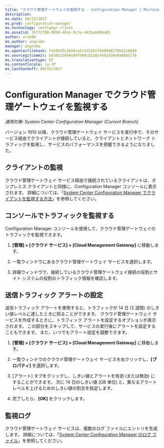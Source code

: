 ```yaml
---
title: "クラウド管理ゲートウェイを監視する - Configuration Manager | Microsoft Docs"
description: 
ms.date: 04/23/2017
ms.prod: configuration-manager
ms.technology: configmgr-client
ms.assetid: 15f72f80-9850-40ce-9c3a-443ba04b6a03
author: arob98
ms.author: angrobe
manager: angrobe
ms.openlocfilehash: fa58b55c2b99ce5c62226279499d8276b1216809
ms.sourcegitcommit: b438515490e04fb09c82a8af642d38e9a0605178
ms.translationtype: HT
ms.contentlocale: ja-JP
ms.lasthandoff: 09/15/2017
---
```

# <a name="monitor-cloud-management-gateway-in-configuration-manager"></a>Configuration Manager でクラウド管理ゲートウェイを監視する

*適用対象: System Center Configuration Manager (Current Branch)*

バージョン 1610 以降、クラウド管理ゲートウェイ サービスを実行中で、そのサービス経由でクライアントが接続していると、クライアントとネットワーク トラフィックを監視し、サービスのパフォーマンスを把握できるようになりました。

## <a name="monitor-clients"></a>クライアントの監視

クラウド管理ゲートウェイ サービス経由で接続されているクライアントは、オンプレミス クライアントと同様に、Configuration Manager コンソールに表示されます。 詳細については、「[System Center Configuration Manager でクライアントを監視する方法](monitor-clients.md)」を参照してください。

## <a name="monitor-traffic-in-the-console"></a>コンソールでトラフィックを監視する

Configuration Manager コンソールを使用して、クラウド管理ゲートウェイのトラフィックを監視できます。

1. **[管理] > [クラウド サービス] > [Cloud Management Gateway]** に移動します。

2. 一覧ウィンドウにあるクラウド管理ゲートウェイ サービスを選択します。

3. 詳細ウィンドウで、接続しているクラウド管理ゲートウェイ接続の役割とサイト システムの役割のトラフィック情報を確認します。

## <a name="set-up-outbound-traffic-alerts"></a>送信トラフィック アラートの設定

送信トラフィック アラートを使用すると、トラフィックが 14 日 (2 週間) のしきい値レベルに達したときに知ることができます。 クラウド管理ゲートウェイ サービスを作成するときに、トラフィック アラートを設定するオプションが表示されます。 この部分をスキップして、サービスの実行後にアラートを設定することもできます。 また、いつでもアラート設定を調整できます。

1. **[管理] > [クラウド サービス] > [Cloud Management Gateway]** に移動します。

2. 一覧ウィンドウのクラウド管理ゲートウェイ サービスを右クリックし、**[プロパティ]** を選択します。

3. [アラート] タブをクリックし、しきい値とアラートを有効 (または無効) にすることができます。 次に 14 日のしきい値 (GB 単位) と、異なるアラート レベルを上げるためのしきい値の割合を指定します。

4. 完了したら、**[OK]** をクリックします。

## <a name="monitor-logs"></a>監視ログ

クラウド管理ゲートウェイ サービスは、複数のログ ファイルにエントリを生成します。 詳細については、「[System Center Configuration Manager のログ ファイル](/sccm/core/plan-design/hierarchy/log-files)」を参照してください。
